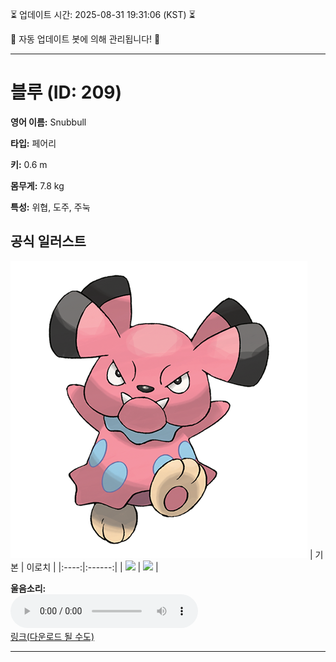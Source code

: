 
⏳ 업데이트 시간: 2025-08-31 19:31:06 (KST) ⏳

🤖 자동 업데이트 봇에 의해 관리됩니다! 🤖

---

# 블루 (ID: 209)
**영어 이름:** Snubbull

**타입:** 페어리

**키:** 0.6 m

**몸무게:** 7.8 kg

**특성:** 위협, 도주, 주눅

## 공식 일러스트
![](https://raw.githubusercontent.com/PokeAPI/sprites/master/sprites/pokemon/other/official-artwork/209.png)
| 기본 | 이로치 |
|:----:|:------:|
| <img src="http://play.pokemonshowdown.com/sprites/ani/snubbull.gif" width="200"> | <img src="http://play.pokemonshowdown.com/sprites/ani-shiny/snubbull.gif" width="200"> |

**울음소리:**<br><audio controls src="https://raw.githubusercontent.com/PokeAPI/cries/main/cries/pokemon/latest/209.ogg"></audio><br> [링크(다운로드 될 수도)](https://raw.githubusercontent.com/PokeAPI/cries/main/cries/pokemon/latest/209.ogg)


---
